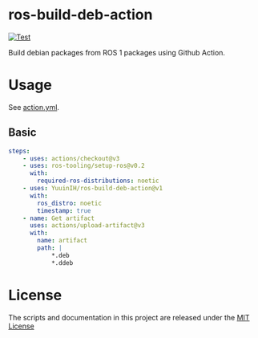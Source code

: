 # ros-build-deb-action
[![Test](https://github.com/gdut-dynamic-x/ros-build-deb-action/actions/workflows/test.yml/badge.svg)](https://github.com/gdut-dynamic-x/ros-build-deb-action/actions/workflows/test.yml)

Build debian packages from ROS 1 packages using Github Action.

# Usage
See [action.yml](action.yml).

## Basic
```yaml
steps:
    - uses: actions/checkout@v3
    - uses: ros-tooling/setup-ros@v0.2
      with:
        required-ros-distributions: noetic
    - uses: YuuinIH/ros-build-deb-action@v1
      with:
        ros_distro: noetic
        timestamp: true
    - name: Get artifact
      uses: actions/upload-artifact@v3
      with:
        name: artifact
        path: |
            *.deb
            *.ddeb
```

# License
The scripts and documentation in this project are released under the [MIT License](LICENSE)